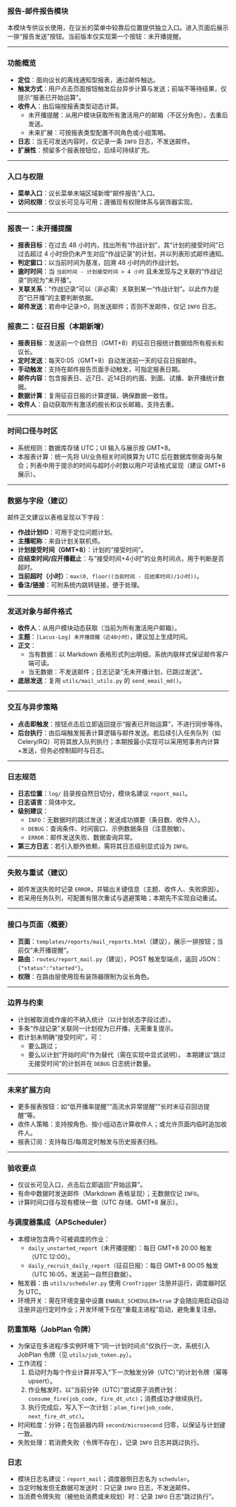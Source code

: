 ### 报告-邮件报告模块

本模块专供议长使用，在议长的菜单中较靠后位置提供独立入口。进入页面后展示一排“报告发送”按钮。当前版本仅实现第一个按钮：未开播提醒。

---

### 功能概览
- **定位**：面向议长的离线通知型报表，通过邮件触达。
- **触发方式**：用户点击页面按钮触发后台异步计算与发送；前端不等待结果，仅提示“报表已开始运算”。
- **收件人**：由后端按报表类型动态计算。
  - 未开播提醒：从用户模块获取所有激活用户的邮箱（不区分角色），去重后发送。
  - 未来扩展：可按报表类型配置不同角色或小组策略。
- **日志**：当无可发送内容时，仅记录一条 `INFO` 日志，不发送邮件。
- **扩展性**：预留多个报表按钮位，后续可持续扩充。

---

### 入口与权限
- **菜单入口**：议长菜单末端区域新增“邮件报告”入口。
- **访问权限**：仅议长可见与可用；遵循现有权限体系与装饰器实现。

---

### 报表一：未开播提醒
- **报表目标**：在过去 48 小时内，找出所有“作战计划”，其“计划的接受时间”已过去超过 4 小时但仍未产生对应“作战记录”的计划，并以列表形式邮件通知。
- **判定窗口**：以当前时间为基准，回溯 48 小时内的作战计划。
- **逾时时间**：当 `当前时间 - 计划接受时间 > 4 小时` 且未发现与之关联的“作战记录”则视为“未开播”。
- **关联关系**：”作战记录“可以（非必需）关联到某一“作战计划”。以此作为是否“已开播”的主要判断依据。
- **邮件发送**：若命中记录>0，则发送邮件；否则不发邮件，仅记 `INFO` 日志。

### 报表二：征召日报（本期新增）
- **报表目标**：发送前一个自然日（GMT+8）的征召日报统计数据给所有舰长和议长。
- **定时发送**：每天0:05（GMT+8）自动发送前一天的征召日报邮件。
- **手动触发**：支持在邮件报告页面手动触发，可指定报表日期。
- **邮件内容**：包含报表日、近7日、近14日的约面、到面、试播、新开播统计数据。
- **数据计算**：复用征召日报的计算逻辑，确保数据一致性。
- **收件人**：自动获取所有激活的舰长和议长邮箱，支持去重。

---

### 时间口径与时区
- 系统规则：数据库存储 UTC；UI 输入与展示按 GMT+8。
- 本报表计算：统一先将 UI/业务相关时间换算为 UTC 后在数据库侧查询与聚合；列表中用于提示的时间与超时小时数以用户可读格式呈现（建议 GMT+8 展示）。

---

### 数据与字段（建议）
邮件正文建议以表格呈现以下字段：
- **作战计划ID**：可用于定位问题计划。
- **主播昵称**：来自计划关联机师。
- **计划接受时间（GMT+8）**：计划的“接受时间”。
- **应结束时间/应开播截止**：与“接受时间+4小时”的业务时间点，用于判断是否超时。
- **当前超时（小时）**：`max(0, floor((当前时间 - 应结束时间)/1小时))`。
- **备注/链接**：可附系统内跳转链接，便于处理。

---

### 发送对象与邮件格式
- **收件人**：从用户模块动态获取（当前为所有激活用户邮箱）。
- **主题**：`[Lacus-Log] 未开播提醒（近48小时）`，建议加上生成时间。
- **正文**：
  - 当有数据：以 Markdown 表格形式列出明细，系统内联样式保证邮件客户端可读。
  - 当无数据：不发送邮件；日志记录“无未开播计划，已跳过发送”。
- **底层发送**：复用 `utils/mail_utils.py` 的 `send_email_md()`。

---

### 交互与异步策略
- **点击即触发**：按钮点击后立即返回提示“报表已开始运算”，不进行同步等待。
- **后台执行**：由后端触发报表计算逻辑与邮件发送。若后续引入任务队列（如 Celery/RQ）可将其放入队列执行；本期按最小实现可以采用短事务内计算+发送，但务必控制超时与日志。

---

### 日志规范
- **日志位置**：`log/` 目录按自然日切分，模块名建议 `report_mail`。
- **日志语言**：简体中文。
- **级别建议**：
  - `INFO`：无数据时的跳过发送；发送成功摘要（条目数、收件人）。
  - `DEBUG`：查询条件、时间窗口、示例数据条目（注意脱敏）。
  - `ERROR`：邮件发送失败、数据查询异常。
- **第三方日志**：若引入额外依赖，需将其日志级别显式设为 `INFO`。

---

### 失败与重试（建议）
- 邮件发送失败时记录 `ERROR`，并输出关键信息（主题、收件人、失败原因）。
- 若采用任务队列，可配置有限次重试与退避策略；本期先不实现自动重试。

---

### 接口与页面（概要）
- **页面**：`templates/reports/mail_reports.html`（建议），展示一排按钮；当前仅“未开播提醒”。
- **路由**：`routes/report_mail.py`（建议），POST 触发型端点，返回 JSON：`{"status":"started"}`。
- **权限**：在路由层使用现有装饰器限制为议长角色。

---

### 边界与约束
- 计划被取消或作废的不纳入统计（以计划状态字段过滤）。
- 多条“作战记录”关联同一计划视为已开播，无需重复提示。
- 若计划未明确“接受时间”，可：
  - 要么跳过；
  - 要么以计划“开始时间”作为替代（需在实现中显式说明）。
  本期建议“跳过无接受时间”的计划并在 `DEBUG` 日志统计数量。

---

### 未来扩展方向
- 更多报表按钮：如“低开播率提醒”“高流水异常提醒”“长时未征召回访提醒”等。
- 收件人策略：支持按角色、按小组动态计算收件人；或允许页面内临时追加收件人。
- 报表订阅：支持每日/每周定时触发与历史报表归档。

---

### 验收要点
- 仅议长可见入口，点击后立即返回“开始运算”。
- 有命中数据时发送邮件（Markdown 表格呈现）；无数据仅记 `INFO`。
- 计算时间口径与现有模块一致（UTC 存储、GMT+8 展示）。

### 与调度器集成（APScheduler）

- 本模块包含两个可被调度的作业：
  - `daily_unstarted_report`（未开播提醒）：每日 GMT+8 20:00 触发（UTC 12:00）。
  - `daily_recruit_daily_report`（征召日报）：每日 GMT+8 00:05 触发（UTC 16:05，发送前一自然日数据）。
- 触发器：由 `utils/scheduler.py` 使用 `CronTrigger` 注册并运行，调度器时区为 UTC。
- 环境开关：需在环境变量中设置 `ENABLE_SCHEDULER=true` 才会随应用启动自动注册并运行定时作业；开发环境下仅在“重载主进程”启动，避免重复注册。

### 防重策略（JobPlan 令牌）

- 为保证在多进程/多实例环境下“同一计划时间点”仅执行一次，系统引入 JobPlan 令牌（见 `utils/job_token.py`）。
- 工作流程：
  1. 启动时为每个作业计算并写入“下一次触发分钟（UTC）”的计划令牌（幂等 upsert）。
  2. 作业触发时，以“当前分钟（UTC）”尝试原子消费计划：`consume_fire(job_code, fire_dt_utc)`；消费成功才继续执行。
  3. 执行完成后，写入下一次计划：`plan_fire(job_code, next_fire_dt_utc)`。
- 时间粒度：分钟；在包装器内将 `second/microsecond` 归零，以保证与计划键一致。
- 失败处理：若消费失败（令牌不存在），记录 `INFO` 日志并跳过执行。

### 日志

- 模块日志名建议：`report_mail`；调度器侧日志名为 `scheduler`。
- 当定时触发但无数据可发送时：只记录 `INFO` 日志，不发送邮件。
- 当消费令牌失败（被他处消费或未规划）时：记录 `INFO` 日志“跳过执行”。



